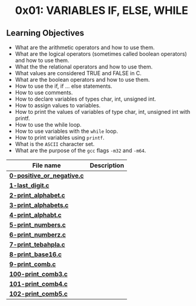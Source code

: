 <h1 align="center">0x01: VARIABLES IF, ELSE, WHILE</h1>

<h2>Learning Objectives</h2>
<ul>
<li>What are the arithmetic operators and how to use them.</li>
<li>What are the logical operators (sometimes called boolean operators) and how to use them.</li>
<li>What the the relational operators and how to use them.</li>
<li>What values are considered TRUE and FALSE in C.</li>
<li>What are the boolean operators and how to use them.</li>
<li>How to use the if, if ... else statements.</li>
<li>How to use comments.</li>
<li>How to declare variables of types char, int, unsigned int.</li>
<li>How to assign values to variables.</li>
<li>How to print the values of variables of type char, int, unsigned int with printf.</li>
<li>How to use the while loop.</li>
<li>How to use variables with the <code>while</code> loop.</li>
<li>How to print variables using <code>printf</code>.</li>
<li>What is the <code>ASCII</code> character set.</li>
<li>What are the purpose of the <code>gcc</code> flags <code>-m32</code> and <code>-m64</code>.</li>
</ul>

|File name| Description|
|---|---|
|[**0-positive_or_negative.c**](https://github.com/GM-Samuelstein/alx-low_level_programming/blob/master/0x01-variables_if_else_while/0-positive_or_negative.c)||
|[**1-last_digit.c**](https://github.com/GM-Samuelstein/alx-low_level_programming/blob/master/0x01-variables_if_else_while/1-last_digit.c)||
|[**2-print_alphabet.c**](https://github.com/GM-Samuelstein/alx-low_level_programming/blob/master/0x01-variables_if_else_while/2-print_alphabet.c)||
|[**3-print_alphabets.c**](https://github.com/GM-Samuelstein/alx-low_level_programming/blob/master/0x01-variables_if_else_while/3-print_alphabets.c)||
|[**4-print_alphabt.c**](https://github.com/GM-Samuelstein/alx-low_level_programming/blob/master/0x01-variables_if_else_while/4-print_alphabt.c)||
|[**5-print_numbers.c**](https://github.com/GM-Samuelstein/alx-low_level_programming/blob/master/0x01-variables_if_else_while/5-print_numbers.c)||
|[**6-print_numberz.c**](https://github.com/GM-Samuelstein/alx-low_level_programming/blob/master/0x01-variables_if_else_while/6-print_numberz.c)||
|[**7-print_tebahpla.c**](https://github.com/GM-Samuelstein/alx-low_level_programming/blob/master/0x01-variables_if_else_while/7-print_tebahpla.c)||
|[**8-print_base16.c**](https://github.com/GM-Samuelstein/alx-low_level_programming/blob/master/0x01-variables_if_else_while/8-print_base16.c)||
|[**9-print_comb.c**](https://github.com/GM-Samuelstein/alx-low_level_programming/blob/master/0x01-variables_if_else_while/9-print_comb.c)||
|[**100-print_comb3.c**](https://github.com/GM-Samuelstein/alx-low_level_programming/blob/master/0x01-variables_if_else_while/100-print_comb3.c)||
|[**101-print_comb4.c**](https://github.com/GM-Samuelstein/alx-low_level_programming/blob/master/0x01-variables_if_else_while/101-print_comb4.c)||
|[**102-print_comb5.c**](https://github.com/GM-Samuelstein/alx-low_level_programming/blob/master/0x01-variables_if_else_while/102-print_comb5.c)||
